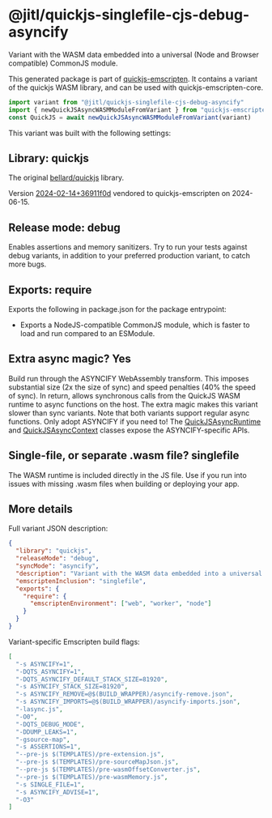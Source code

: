# @jitl/quickjs-singlefile-cjs-debug-asyncify

Variant with the WASM data embedded into a universal (Node and Browser compatible) CommonJS module.

This generated package is part of [quickjs-emscripten](https://github.com/justjake/quickjs-emscripten).
It contains a variant of the quickjs WASM library, and can be used with quickjs-emscripten-core.

```typescript
import variant from "@jitl/quickjs-singlefile-cjs-debug-asyncify"
import { newQuickJSAsyncWASMModuleFromVariant } from "quickjs-emscripten-core"
const QuickJS = await newQuickJSAsyncWASMModuleFromVariant(variant)
```

This variant was built with the following settings:

## Library: quickjs

The original [bellard/quickjs](https://github.com/bellard/quickjs) library.

Version [2024-02-14+36911f0d](https://github.com/bellard/quickjs/commit/36911f0d3ab1a4c190a4d5cbe7c2db225a455389) vendored to quickjs-emscripten on 2024-06-15.

## Release mode: debug

Enables assertions and memory sanitizers. Try to run your tests against debug variants, in addition to your preferred production variant, to catch more bugs.

## Exports: require

Exports the following in package.json for the package entrypoint:

- Exports a NodeJS-compatible CommonJS module, which is faster to load and run compared to an ESModule.

## Extra async magic? Yes

Build run through the ASYNCIFY WebAssembly transform. This imposes substantial size (2x the size of sync) and speed penalties (40% the speed of sync). In return, allows synchronous calls from the QuickJS WASM runtime to async functions on the host. The extra magic makes this variant slower than sync variants. Note that both variants support regular async functions. Only adopt ASYNCIFY if you need to! The [QuickJSAsyncRuntime](https://github.com/justjake/quickjs-emscripten/blob/main/doc/quickjs-emscripten/classes/QuickJSAsyncRuntime.md) and [QuickJSAsyncContext](https://github.com/justjake/quickjs-emscripten/blob/main/doc/quickjs-emscripten/classes/QuickJSAsyncContext.md) classes expose the ASYNCIFY-specific APIs.

## Single-file, or separate .wasm file? singlefile

The WASM runtime is included directly in the JS file. Use if you run into issues with missing .wasm files when building or deploying your app.

## More details

Full variant JSON description:

```json
{
  "library": "quickjs",
  "releaseMode": "debug",
  "syncMode": "asyncify",
  "description": "Variant with the WASM data embedded into a universal (Node and Browser compatible) CommonJS module.",
  "emscriptenInclusion": "singlefile",
  "exports": {
    "require": {
      "emscriptenEnvironment": ["web", "worker", "node"]
    }
  }
}
```

Variant-specific Emscripten build flags:

```json
[
  "-s ASYNCIFY=1",
  "-DQTS_ASYNCIFY=1",
  "-DQTS_ASYNCIFY_DEFAULT_STACK_SIZE=81920",
  "-s ASYNCIFY_STACK_SIZE=81920",
  "-s ASYNCIFY_REMOVE=@$(BUILD_WRAPPER)/asyncify-remove.json",
  "-s ASYNCIFY_IMPORTS=@$(BUILD_WRAPPER)/asyncify-imports.json",
  "-lasync.js",
  "-O0",
  "-DQTS_DEBUG_MODE",
  "-DDUMP_LEAKS=1",
  "-gsource-map",
  "-s ASSERTIONS=1",
  "--pre-js $(TEMPLATES)/pre-extension.js",
  "--pre-js $(TEMPLATES)/pre-sourceMapJson.js",
  "--pre-js $(TEMPLATES)/pre-wasmOffsetConverter.js",
  "--pre-js $(TEMPLATES)/pre-wasmMemory.js",
  "-s SINGLE_FILE=1",
  "-s ASYNCIFY_ADVISE=1",
  "-O3"
]
```
